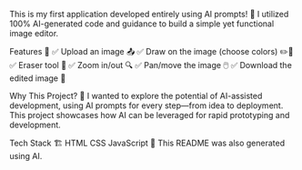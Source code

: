 This is my first application developed entirely using AI prompts! 🚀 I utilized 100% AI-generated code and guidance to build a simple yet functional image editor.

Features 🌟
✅ Upload an image 📤
✅ Draw on the image (choose colors) ✏️🎨
✅ Eraser tool 🧽
✅ Zoom in/out 🔍
✅ Pan/move the image 🖱️
✅ Download the edited image 💾

Why This Project? 🤖
I wanted to explore the potential of AI-assisted development, using AI prompts for every step—from idea to deployment. This project showcases how AI can be leveraged for rapid prototyping and development.

Tech Stack 🏗️
HTML
CSS
JavaScript
📌 This README was also generated using AI.
